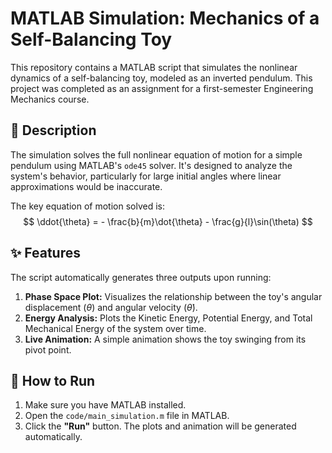 # MATLAB Simulation: Mechanics of a Self-Balancing Toy

This repository contains a MATLAB script that simulates the nonlinear dynamics of a self-balancing toy, modeled as an inverted pendulum. This project was completed as an assignment for a first-semester Engineering Mechanics course.

## 📝 Description

The simulation solves the full nonlinear equation of motion for a simple pendulum using MATLAB's `ode45` solver. It's designed to analyze the system's behavior, particularly for large initial angles where linear approximations would be inaccurate.

The key equation of motion solved is:
$$ \ddot{\theta} = - \frac{b}{m}\dot{\theta} - \frac{g}{l}\sin(\theta) $$

## ✨ Features

The script automatically generates three outputs upon running:

1.  **Phase Space Plot:** Visualizes the relationship between the toy's angular displacement ($\theta$) and angular velocity ($\dot{\theta}$).
2.  **Energy Analysis:** Plots the Kinetic Energy, Potential Energy, and Total Mechanical Energy of the system over time.
3.  **Live Animation:** A simple animation shows the toy swinging from its pivot point.

## 🚀 How to Run

1.  Make sure you have MATLAB installed.
2.  Open the `code/main_simulation.m` file in MATLAB.
3.  Click the **"Run"** button. The plots and animation will be generated automatically.
